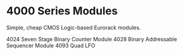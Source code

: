 # 4000 Series Modules

Simple, cheap CMOS Logic-based Eurorack modules. 


4024 Seven Stage Binary Counter Module 
4028 Binary Addressable Sequencer Module
4093 Quad LFO
